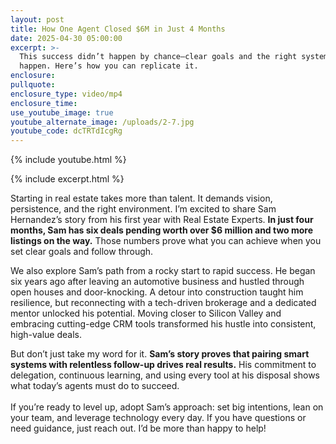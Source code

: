 ```yaml
---
layout: post
title: How One Agent Closed $6M in Just 4 Months
date: 2025-04-30 05:00:00
excerpt: >-
  This success didn’t happen by chance—clear goals and the right systems made it
  happen. Here’s how you can replicate it.
enclosure:
pullquote:
enclosure_type: video/mp4
enclosure_time:
use_youtube_image: true
youtube_alternate_image: /uploads/2-7.jpg
youtube_code: dcTRTdIcgRg
---
```

{% include youtube.html %}

{% include excerpt.html %}

Starting in real estate takes more than talent. It demands vision, persistence, and the right environment. I’m excited to share Sam Hernandez’s story from his first year with Real Estate Experts. **In just four months, Sam has six deals pending worth over $6 million and two more listings on the way.** Those numbers prove what you can achieve when you set clear goals and follow through.

We also explore Sam’s path from a rocky start to rapid success. He began six years ago after leaving an automotive business and hustled through open houses and door-knocking. A detour into construction taught him resilience, but reconnecting with a tech-driven brokerage and a dedicated mentor unlocked his potential. Moving closer to Silicon Valley and embracing cutting-edge CRM tools transformed his hustle into consistent, high-value deals.

But don’t just take my word for it. **Sam’s story proves that pairing smart systems with relentless follow-up drives real results.** His commitment to delegation, continuous learning, and using every tool at his disposal shows what today’s agents must do to succeed.<br><br>If you’re ready to level up, adopt Sam’s approach: set big intentions, lean on your team, and leverage technology every day. If you have questions or need guidance, just reach out.  I’d be more than happy to help!